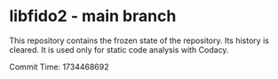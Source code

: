 # libfido2 - main branch

This repository contains the frozen state of the repository.
Its history is cleared. It is used only for static code
analysis with Codacy.

Commit Time: 1734468692
